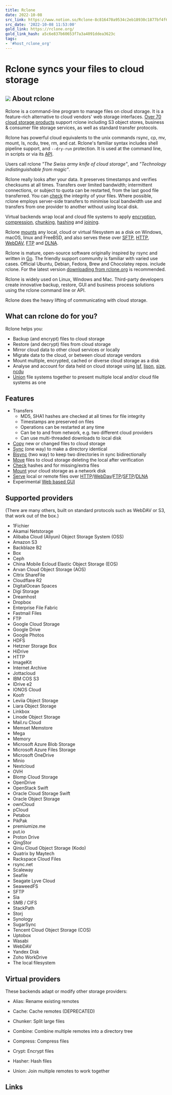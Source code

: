 ```yaml
---
title: Rclone
date: 2022-10-08
src_link: https://www.notion.so/Rclone-8c816470a9534c2eb18930c1877bf4f6
src_date: '2022-10-08 11:53:00'
gold_link: https://rclone.org/
gold_link_hash: a5c6e837b60653f7a3a4091ddea3623c
tags:
- '#host_rclone_org'
---
```



Rclone syncs your files to cloud storage
========================================


![](/img/logo_on_light__horizontal_color.svg)
About rclone
------------


Rclone is a command-line program to manage files on cloud storage. It
is a feature-rich alternative to cloud vendors' web storage
interfaces. [Over 70 cloud storage products](#providers) support
rclone including S3 object stores, business & consumer file storage
services, as well as standard transfer protocols.


Rclone has powerful cloud equivalents to the unix commands rsync, cp,
mv, mount, ls, ncdu, tree, rm, and cat. Rclone's familiar syntax
includes shell pipeline support, and `--dry-run` protection. It is
used at the command line, in scripts or via its [API](/rc).


Users call rclone *"The Swiss army knife of cloud storage"*, and
*"Technology indistinguishable from magic"*.


Rclone really looks after your data. It preserves timestamps and
verifies checksums at all times. Transfers over limited bandwidth;
intermittent connections, or subject to quota can be restarted, from
the last good file transferred. You can
[check](/commands/rclone_check/) the integrity of your files. Where
possible, rclone employs server-side transfers to minimise local
bandwidth use and transfers from one provider to another without
using local disk.


Virtual backends wrap local and cloud file systems to apply
[encryption](/crypt/),
[compression](/compress/),
[chunking](/chunker/),
[hashing](/hasher/) and
[joining](/union/).


Rclone [mounts](/commands/rclone_mount/) any local, cloud or
virtual filesystem as a disk on Windows,
macOS, linux and FreeBSD, and also serves these over
[SFTP](/commands/rclone_serve_sftp/),
[HTTP](/commands/rclone_serve_http/),
[WebDAV](/commands/rclone_serve_webdav/),
[FTP](/commands/rclone_serve_ftp/) and
[DLNA](/commands/rclone_serve_dlna/).


Rclone is mature, open-source software originally inspired by rsync
and written in [Go](https://golang.org). The friendly support
community is familiar with varied use cases. Official Ubuntu, Debian,
Fedora, Brew and Chocolatey repos. include rclone. For the latest
version [downloading from rclone.org](/downloads/) is recommended.


Rclone is widely used on Linux, Windows and Mac. Third-party
developers create innovative backup, restore, GUI and business
process solutions using the rclone command line or API.


Rclone does the heavy lifting of communicating with cloud storage.


What can rclone do for you?
---------------------------


Rclone helps you:


* Backup (and encrypt) files to cloud storage
* Restore (and decrypt) files from cloud storage
* Mirror cloud data to other cloud services or locally
* Migrate data to the cloud, or between cloud storage vendors
* Mount multiple, encrypted, cached or diverse cloud storage as a disk
* Analyse and account for data held on cloud storage using [lsf](/commands/rclone_lsf/), [ljson](/commands/rclone_lsjson/), [size](/commands/rclone_size/), [ncdu](/commands/rclone_ncdu/)
* [Union](/union/) file systems together to present multiple local and/or cloud file systems as one


Features
--------


* Transfers
	+ MD5, SHA1 hashes are checked at all times for file integrity
	+ Timestamps are preserved on files
	+ Operations can be restarted at any time
	+ Can be to and from network, e.g. two different cloud providers
	+ Can use multi-threaded downloads to local disk
* [Copy](/commands/rclone_copy/) new or changed files to cloud storage
* [Sync](/commands/rclone_sync/) (one way) to make a directory identical
* [Bisync](/bisync/) (two way) to keep two directories in sync bidirectionally
* [Move](/commands/rclone_move/) files to cloud storage deleting the local after verification
* [Check](/commands/rclone_check/) hashes and for missing/extra files
* [Mount](/commands/rclone_mount/) your cloud storage as a network disk
* [Serve](/commands/rclone_serve/) local or remote files over [HTTP](/commands/rclone_serve_http/)/[WebDav](/commands/rclone_serve_webdav/)/[FTP](/commands/rclone_serve_ftp/)/[SFTP](/commands/rclone_serve_sftp/)/[DLNA](/commands/rclone_serve_dlna/)
* Experimental [Web based GUI](/gui/)


Supported providers
-------------------


(There are many others, built on standard protocols such as
WebDAV or S3, that work out of the box.)


* 1Fichier
* Akamai Netstorage
* Alibaba Cloud (Aliyun) Object Storage System (OSS)
* Amazon S3
* Backblaze B2
* Box
* Ceph
* China Mobile Ecloud Elastic Object Storage (EOS)
* Arvan Cloud Object Storage (AOS)
* Citrix ShareFile
* Cloudflare R2
* DigitalOcean Spaces
* Digi Storage
* Dreamhost
* Dropbox
* Enterprise File Fabric
* Fastmail Files
* FTP
* Google Cloud Storage
* Google Drive
* Google Photos
* HDFS
* Hetzner Storage Box
* HiDrive
* HTTP
* ImageKit
* Internet Archive
* Jottacloud
* IBM COS S3
* IDrive e2
* IONOS Cloud
* Koofr
* Leviia Object Storage
* Liara Object Storage
* Linkbox
* Linode Object Storage
* Mail.ru Cloud
* Memset Memstore
* Mega
* Memory
* Microsoft Azure Blob Storage
* Microsoft Azure Files Storage
* Microsoft OneDrive
* Minio
* Nextcloud
* OVH
* Blomp Cloud Storage
* OpenDrive
* OpenStack Swift
* Oracle Cloud Storage Swift
* Oracle Object Storage
* ownCloud
* pCloud
* Petabox
* PikPak
* premiumize.me
* put.io
* Proton Drive
* QingStor
* Qiniu Cloud Object Storage (Kodo)
* Quatrix by Maytech
* Rackspace Cloud Files
* rsync.net
* Scaleway
* Seafile
* Seagate Lyve Cloud
* SeaweedFS
* SFTP
* Sia
* SMB / CIFS
* StackPath
* Storj
* Synology
* SugarSync
* Tencent Cloud Object Storage (COS)
* Uptobox
* Wasabi
* WebDAV
* Yandex Disk
* Zoho WorkDrive
* The local filesystem


Virtual providers
-----------------


These backends adapt or modify other storage providers:


- Alias: Rename existing remotes

- Cache: Cache remotes (DEPRECATED)

- Chunker: Split large files

- Combine: Combine multiple remotes into a directory tree

- Compress: Compress files

- Crypt: Encrypt files

- Hasher: Hash files

- Union: Join multiple remotes to work together

Links
-----